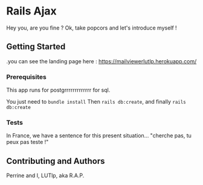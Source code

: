 # Rails Ajax

Hey you, are you fine ? Ok, take popcors and let's introduce myself !

## Getting Started

.you can see the landing page here : https://mailviewerlutlp.herokuapp.com/

### Prerequisites

This app runs for postgrrrrrrrrrrrrr for sql.

You just need to ```bundle install```
Then ```rails db:create```,
and finally ```rails db:create ```


### Tests

In France, we have a sentence for this present situation... "cherche pas, tu peux pas teste !"


## Contributing and Authors

Perrine and I, LUTlp, aka R.A.P.
